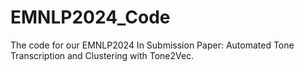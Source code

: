 # EMNLP2024_Code
The code for our EMNLP2024 In Submission Paper: Automated Tone Transcription and Clustering with Tone2Vec.

